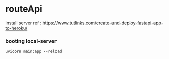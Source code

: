 # routeApi

install server ref : https://www.tutlinks.com/create-and-deploy-fastapi-app-to-heroku/

### booting local-server
`uvicorn main:app --reload`